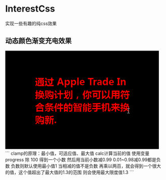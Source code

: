 # InterestCss
实现一些有趣的纯css效果

## 动态颜色渐变充电效果
 <img src="./EffectPicture/1.gif">
 ```
    clamp的原理：最小值，可适应值、最大值
    calc计算当前的值  使用变量progress 除 100 得到一个小数
    然后用当前小数减0.99 0.01~0.98减0.99都是负数 负数则默认使用最小值1
    当相减的值不是负数  再乘以两百，就会得到一个很大的值，这个值超出了最大值的1.3的范围
    则会使用最大限度值1.3  
 ```
  



